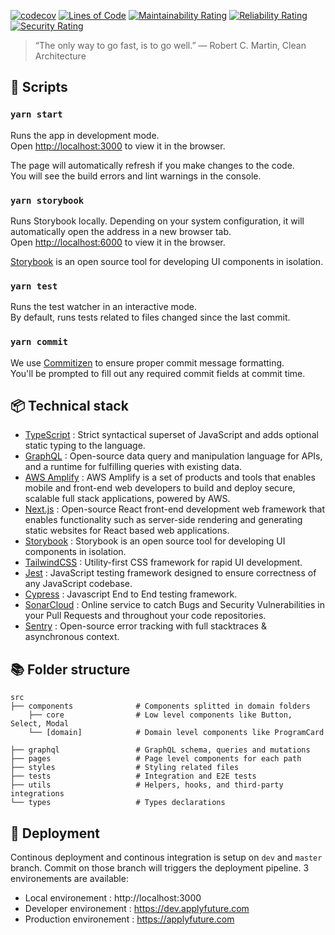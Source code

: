 [![codecov](https://codecov.io/gh/ApplyFutureEd/students/branch/master/graph/badge.svg?token=MqHvklJfgL)](https://codecov.io/gh/ApplyFutureEd/students)
[![Lines of Code](https://sonarcloud.io/api/project_badges/measure?project=ApplyFutureEd_students&metric=ncloc&token=3d70e9ad498ddc4ff4e7e82124ed96f9c99eb48d)](https://sonarcloud.io/dashboard?id=ApplyFutureEd_students)
[![Maintainability Rating](https://sonarcloud.io/api/project_badges/measure?project=ApplyFutureEd_students&metric=sqale_rating&token=3d70e9ad498ddc4ff4e7e82124ed96f9c99eb48d)](https://sonarcloud.io/dashboard?id=ApplyFutureEd_students)
[![Reliability Rating](https://sonarcloud.io/api/project_badges/measure?project=ApplyFutureEd_students&metric=reliability_rating&token=3d70e9ad498ddc4ff4e7e82124ed96f9c99eb48d)](https://sonarcloud.io/dashboard?id=ApplyFutureEd_students)
[![Security Rating](https://sonarcloud.io/api/project_badges/measure?project=ApplyFutureEd_students&metric=security_rating&token=3d70e9ad498ddc4ff4e7e82124ed96f9c99eb48d)](https://sonarcloud.io/dashboard?id=ApplyFutureEd_students)

> “The only way to go fast, is to go well.” ― Robert C. Martin, Clean Architecture

## 🤖 Scripts

### `yarn start`

Runs the app in development mode.<br>
Open [http://localhost:3000](http://localhost:3000) to view it in the browser.

The page will automatically refresh if you make changes to the code.<br>
You will see the build errors and lint warnings in the console.

### `yarn storybook`

Runs Storybook locally. Depending on your system configuration, it will automatically open the address in a new browser tab.<br>
Open [http://localhost:6000](http://localhost:6000) to view it in the browser.

[Storybook](https://storybook.js.org) is an open source tool for developing UI components in isolation.

### `yarn test`

Runs the test watcher in an interactive mode.<br>
By default, runs tests related to files changed since the last commit.

### `yarn commit`

We use [Commitizen](https://github.com/commitizen/cz-cli) to ensure proper commit message formatting.<br>
You'll be prompted to fill out any required commit fields at commit time.

## 📦 Technical stack

-   [TypeScript](https://www.typescriptlang.org/) : Strict syntactical superset of JavaScript and adds optional static typing to the language.
-   [GraphQL](https://graphql.org/) : Open-source data query and manipulation language for APIs, and a runtime for fulfilling queries with existing data.
-   [AWS Amplify](https://docs.amplify.aws/) : AWS Amplify is a set of products and tools that enables mobile and front-end web developers to build and deploy secure, scalable full stack applications, powered by AWS.
-   [Next.js](https://nextjs.org/) : Open-source React front-end development web framework that enables functionality such as server-side rendering and generating static websites for React based web applications.
-   [Storybook](https://storybook.js.org/) : Storybook is an open source tool for developing UI components in isolation.
-   [TailwindCSS](https://tailwindcss.com/) : Utility-first CSS framework for rapid UI development.
-   [Jest](https://jestjs.io/) : JavaScript testing framework designed to ensure correctness of any JavaScript codebase.
-   [Cypress](https://cypress.io/) : Javascript End to End testing framework.
-   [SonarCloud](https://sonarcloud.io/) : Online service to catch Bugs and Security Vulnerabilities in your Pull Requests and throughout your code repositories.
-   [Sentry](https://sentry.io/) : Open-source error tracking with full stacktraces & asynchronous context.

## 📚 Folder structure

    src
    ├── components              # Components splitted in domain folders
        ├── core                # Low level components like Button, Select, Modal
        └── [domain]            # Domain level components like ProgramCard

    ├── graphql                 # GraphQL schema, queries and mutations
    ├── pages                   # Page level components for each path
    ├── styles                  # Styling related files
    ├── tests                   # Integration and E2E tests
    ├── utils                   # Helpers, hooks, and third-party integrations
    └── types                   # Types declarations

## 🚀 Deployment

Continous deployment and continous integration is setup on `dev` and `master` branch. Commit on those branch will triggers the deployment pipeline. 3 environements are available:

-   Local environement : http://localhost:3000
-   Developer environement : https://dev.applyfuture.com
-   Production environement : https://applyfuture.com

